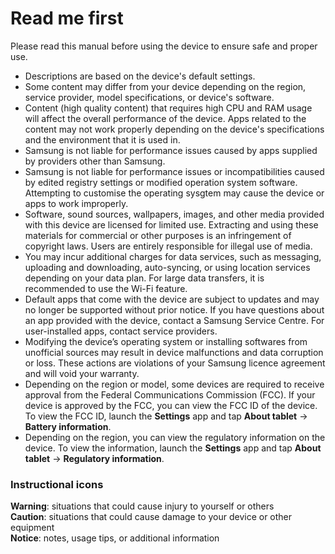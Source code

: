 # Read me first

Please read this manual before using the device to ensure safe and proper
use.

- Descriptions are based on the device's default settings.
- Some content may differ from your device depending on the region, service provider, model specifications, or device's software.
- Content (high quality content) that requires high CPU and RAM usage will affect the overall performance of the device. Apps related to the content may not work properly depending on the device's specifications and the environment that it is used in.
- Samsung is not liable for performance issues caused by apps supplied by providers other than Samsung.
- Samsung is not liable for performance issues or incompatibilities caused by edited registry settings or modified operation system software. Attempting to customise the operating sysgtem may cause the device or apps to work improperly.
- Software, sound sources, wallpapers, images, and other media provided with this device are licensed for limited use. Extracting and using these materials for commercial or other purposes is an infringement of copyright laws. Users are entirely responsible for illegal use of media.
- You may incur additional charges for data services, such as messaging, uploading and downloading, auto-syncing, or using location services depending on your data plan. For large data transfers, it is recommended to use the Wi-Fi feature. 
- Default apps that come with the device are subject to updates and may no longer be supported without prior notice. If you have questions about an app provided with the device, contact a Samsung Service Centre. For user-installed apps, contact service providers.
- Modifying the device’s operating system or installing softwares from unofficial sources may result in device malfunctions and data corruption or loss. These actions are violations of your Samsung licence agreement and will void your warranty.
- Depending on the region or model, some devices are required to receive approval from the Federal Communications Commission (FCC). If your device is approved by the FCC, you can view the FCC ID of the device. To view the FCC ID, launch the **Settings** app and tap **About tablet** → **Battery information**.
- Depending on the region, you can view the regulatory information on the device. To view the information, launch the **Settings** app and tap **About tablet** → **Regulatory information**.

### Instructional icons

**Warning**: situations that could cause injury to yourself or others  
**Caution**: situations that could cause damage to your device or other equipment  
**Notice**: notes, usage tips, or additional information  
